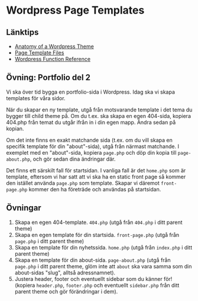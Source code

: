 # Wordpress Page Templates

## Länktips
 * [Anatomy of a Wordpress Theme](https://yoast.com/wordpress-theme-anatomy/)
 * [Page Template Files](https://developer.wordpress.org/themes/template-files-section/page-template-files/)
 * [Wordpress Function Reference](https://codex.wordpress.org/Function_Reference/#Functions_by_category)

## Övning: Portfolio del 2

Vi ska över tid bygga en portfolio-sida i Wordpress. Idag ska vi skapa templates för våra sidor. 

När du skapar en ny template, utgå från motsvarande template i det tema du bygger till child theme på. Om du t.ex. ska skapa en egen 404-sida, kopiera 404.php från temat du utgår ifrån in i din egen mapp. Ändra sedan på kopian. 

Om det inte finns en exakt matchande sida (t.ex. om du vill skapa en specifik template för din "about"-sida), utgå från närmast matchande. I exemplet med en "about"-sida, kopiera `page.php` och döp din kopia till `page-about.php`, och gör sedan dina ändringar där. 

Det finns ett särskilt fall för startsidan. I vanliga fall är det `home.php` som är template, eftersom vi har satt att vi ska ha en static front page så kommer den istället använda `page.php` som template. Skapar vi däremot `front-page.php` kommer den ha företräde och användas på startsidan. 

## Övningar

1. Skapa en egen 404-template. `404.php` (utgå från `404.php` i ditt parent theme)
2. Skapa en egen template för din startsida. `front-page.php` (utgå från `page.php` i ditt parent theme)
3. Skapa en template för din nyhetssida. `home.php` (utgå från `index.php` i ditt parent theme)
4. Skapa en template för din about-sida. `page-about.php` (utgå från `page.php` i ditt parent theme, glöm inte att `about` ska vara samma som din about-sidas "slug", alltså adressnamnet). 
5. Justera header, footer och eventuellt sidebar som du känner för! (kopiera `header.php`, `footer.php` och eventuellt `sidebar.php` från ditt parent theme och gör förändringar i dem).
